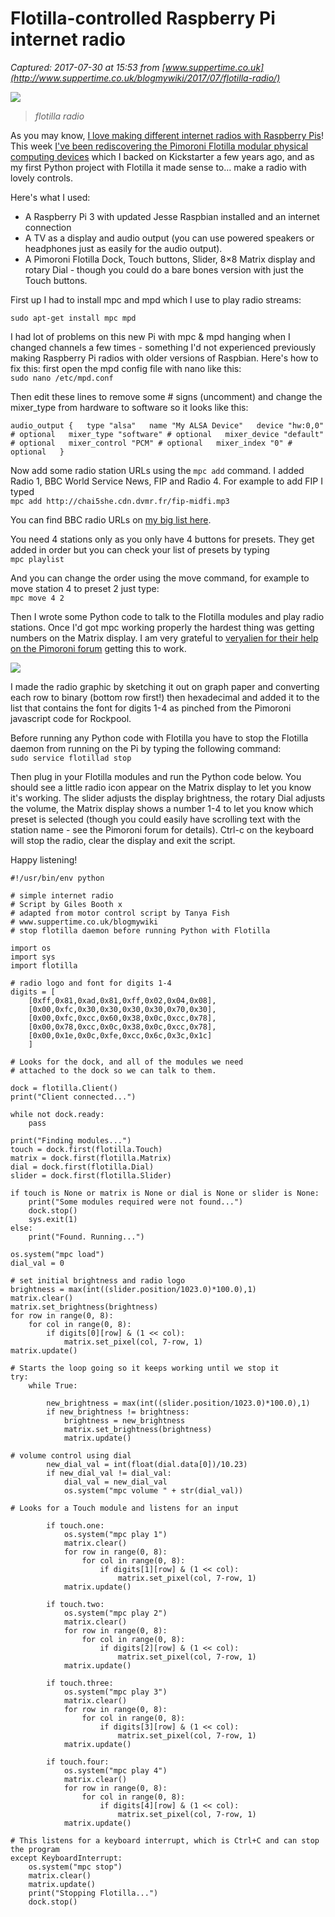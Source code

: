 # Flotilla-controlled Raspberry Pi internet radio

_Captured: 2017-07-30 at 15:53 from [www.suppertime.co.uk](http://www.suppertime.co.uk/blogmywiki/2017/07/flotilla-radio/)_

![](http://www.suppertime.co.uk/blogmywiki/wp-content/uploads/2017/07/flotilla-radio-icon-1024x682.jpg)

> _flotilla radio_

As you may know, [I love making different internet radios with Raspberry Pis](http://www.suppertime.co.uk/blogmywiki/piradio/)! This week [I've been rediscovering the Pimoroni Flotilla modular physical computing devices](http://www.suppertime.co.uk/blogmywiki/2017/07/flotilla/) which I backed on Kickstarter a few years ago, and as my first Python project with Flotilla it made sense to… make a radio with lovely controls.

Here's what I used:

  * A Raspberry Pi 3 with updated Jesse Raspbian installed and an internet connection
  * A TV as a display and audio output (you can use powered speakers or headphones just as easily for the audio output).
  * A Pimoroni Flotilla Dock, Touch buttons, Slider, 8×8 Matrix display and rotary Dial - though you could do a bare bones version with just the Touch buttons.

First up I had to install mpc and mpd which I use to play radio streams:

`sudo apt-get install mpc mpd`

I had lot of problems on this new Pi with mpc & mpd hanging when I changed channels a few times - something I'd not experienced previously making Raspberry Pi radios with older versions of Raspbian. Here's how to fix this: first open the mpd config file with nano like this:  
`sudo nano /etc/mpd.conf`

Then edit these lines to remove some # signs (uncomment) and change the mixer_type from hardware to software so it looks like this:

`audio_output {  
type "alsa"  
name "My ALSA Device"  
device "hw:0,0" # optional  
mixer_type "software" # optional  
mixer_device "default" # optional  
mixer_control "PCM" # optional  
mixer_index "0" # optional  
}`

Now add some radio station URLs using the `mpc add` command. I added Radio 1, BBC World Service News, FIP and Radio 4. For example to add FIP I typed  
`mpc add http://chai5she.cdn.dvmr.fr/fip-midfi.mp3`

You can find BBC radio URLs on [my big list here](http://www.suppertime.co.uk/blogmywiki/2015/04/updated-list-of-bbc-network-radio-urls/).

You need 4 stations only as you only have 4 buttons for presets. They get added in order but you can check your list of presets by typing  
`mpc playlist`

And you can change the order using the move command, for example to move station 4 to preset 2 just type:  
`mpc move 4 2`

Then I wrote some Python code to talk to the Flotilla modules and play radio stations. Once I'd got mpc working properly the hardest thing was getting numbers on the Matrix display. I am very grateful to [veryalien for their help on the Pimoroni forum](http://forums.pimoroni.com/t/flotilla-python-display-text-on-matrix-module/5358) getting this to work.

![](http://www.suppertime.co.uk/blogmywiki/wp-content/uploads/2017/07/radio-icon-1024x682.jpg)

I made the radio graphic by sketching it out on graph paper and converting each row to binary (bottom row first!) then hexadecimal and added it to the list that contains the font for digits 1-4 as pinched from the Pimoroni javascript code for Rockpool.

Before running any Python code with Flotilla you have to stop the Flotilla daemon from running on the Pi by typing the following command:  
`sudo service flotillad stop`

Then plug in your Flotilla modules and run the Python code below. You should see a little radio icon appear on the Matrix display to let you know it's working. The slider adjusts the display brightness, the rotary Dial adjusts the volume, the Matrix display shows a number 1-4 to let you know which preset is selected (though you could easily have scrolling text with the station name - see the Pimoroni forum for details). Ctrl-c on the keyboard will stop the radio, clear the display and exit the script.

Happy listening!
    
    
    #!/usr/bin/env python
    
    # simple internet radio
    # Script by Giles Booth x
    # adapted from motor control script by Tanya Fish
    # www.suppertime.co.uk/blogmywiki
    # stop flotilla daemon before running Python with Flotilla
    
    import os
    import sys
    import flotilla
    
    # radio logo and font for digits 1-4
    digits = [
        [0xff,0x81,0xad,0x81,0xff,0x02,0x04,0x08],
        [0x00,0xfc,0x30,0x30,0x30,0x30,0x70,0x30],
        [0x00,0xfc,0xcc,0x60,0x38,0x0c,0xcc,0x78],
        [0x00,0x78,0xcc,0x0c,0x38,0x0c,0xcc,0x78],
        [0x00,0x1e,0x0c,0xfe,0xcc,0x6c,0x3c,0x1c]
        ]
    
    # Looks for the dock, and all of the modules we need
    # attached to the dock so we can talk to them.
    
    dock = flotilla.Client()
    print("Client connected...")
    
    while not dock.ready:
        pass
    
    print("Finding modules...")
    touch = dock.first(flotilla.Touch)
    matrix = dock.first(flotilla.Matrix)
    dial = dock.first(flotilla.Dial)
    slider = dock.first(flotilla.Slider)
    
    if touch is None or matrix is None or dial is None or slider is None:
        print("Some modules required were not found...")
        dock.stop()
        sys.exit(1)
    else:
        print("Found. Running...")
    
    os.system("mpc load")
    dial_val = 0
    
    # set initial brightness and radio logo
    brightness = max(int((slider.position/1023.0)*100.0),1)
    matrix.clear()
    matrix.set_brightness(brightness)
    for row in range(0, 8):
        for col in range(0, 8):
            if digits[0][row] & (1 << col):
                matrix.set_pixel(col, 7-row, 1)
    matrix.update()
    
    # Starts the loop going so it keeps working until we stop it
    try:
        while True:
    
            new_brightness = max(int((slider.position/1023.0)*100.0),1)
            if new_brightness != brightness:
                brightness = new_brightness
                matrix.set_brightness(brightness)
                matrix.update()
    
    # volume control using dial
            new_dial_val = int(float(dial.data[0])/10.23)
            if new_dial_val != dial_val:
                dial_val = new_dial_val
                os.system("mpc volume " + str(dial_val))
    
    # Looks for a Touch module and listens for an input
    
            if touch.one:
                os.system("mpc play 1")
                matrix.clear()
                for row in range(0, 8):
                    for col in range(0, 8):
                        if digits[1][row] & (1 << col):
                            matrix.set_pixel(col, 7-row, 1)
                matrix.update()
    
            if touch.two:
                os.system("mpc play 2")
                matrix.clear()
                for row in range(0, 8):
                    for col in range(0, 8):
                        if digits[2][row] & (1 << col):
                            matrix.set_pixel(col, 7-row, 1)
                matrix.update()
    
            if touch.three:
                os.system("mpc play 3")
                matrix.clear()
                for row in range(0, 8):
                    for col in range(0, 8):
                        if digits[3][row] & (1 << col):
                            matrix.set_pixel(col, 7-row, 1)
                matrix.update()
    
            if touch.four:
                os.system("mpc play 4")
                matrix.clear()
                for row in range(0, 8):
                    for col in range(0, 8):
                        if digits[4][row] & (1 << col):
                            matrix.set_pixel(col, 7-row, 1)
                matrix.update()
    
    # This listens for a keyboard interrupt, which is Ctrl+C and can stop the program
    except KeyboardInterrupt:
        os.system("mpc stop")
        matrix.clear()
        matrix.update()
        print("Stopping Flotilla...")
        dock.stop()
